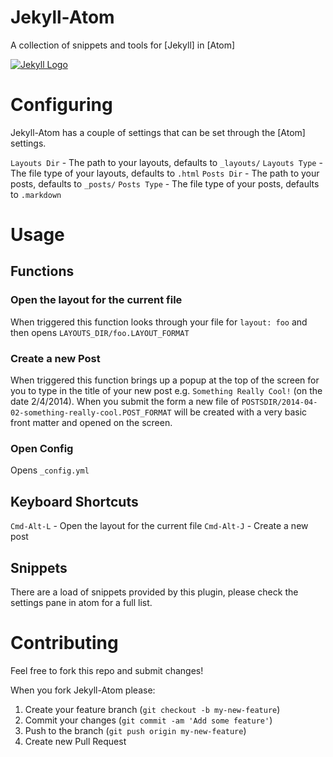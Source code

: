 # Jekyll-Atom

A collection of snippets and tools for [Jekyll] in [Atom]

[![Jekyll Logo](http://jekyllrb.com/img/logo-2x.png)](http://jekyllrb.com)

# Configuring

Jekyll-Atom has a couple of settings that can be set through the [Atom] settings.

`Layouts Dir` - The path to your layouts, defaults to `_layouts/`
`Layouts Type` - The file type of your layouts, defaults to `.html`
`Posts Dir` - The path to your posts, defaults to `_posts/`
`Posts Type` - The file type of your posts, defaults to `.markdown`

# Usage

## Functions

### Open the layout for the current file

When triggered this function looks through your file for `layout: foo` and then opens `LAYOUTS_DIR/foo.LAYOUT_FORMAT`

### Create a new Post

When triggered this function brings up a popup at the top of the screen for you to type in the title of your new post e.g. `Something Really Cool!` (on the date 2/4/2014). When you submit the form a new file of `POSTSDIR/2014-04-02-something-really-cool.POST_FORMAT` will be created with a very basic front matter and opened on the screen.

### Open Config

Opens `_config.yml`

## Keyboard Shortcuts

`Cmd-Alt-L` - Open the layout for the current file
`Cmd-Alt-J` - Create a new post

## Snippets

There are a load of snippets provided by this plugin, please check the settings pane in atom for a full list.

# Contributing

Feel free to fork this repo and submit changes!

When you fork Jekyll-Atom please:

1. Create your feature branch (`git checkout -b my-new-feature`)
2. Commit your changes (`git commit -am 'Add some feature'`)
3. Push to the branch (`git push origin my-new-feature`)
4. Create new Pull Request
